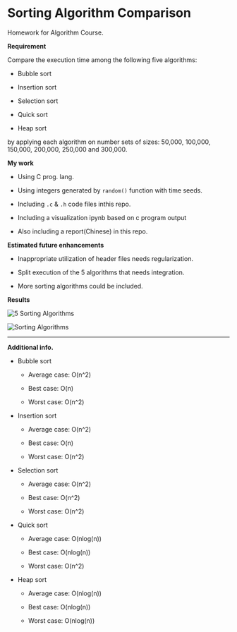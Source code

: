 # Sorting Algorithm Comparison

Homework for Algorithm Course.

**Requirement**

Compare the execution time among the following five algorithms:

* Bubble sort

* Insertion sort

* Selection sort

* Quick sort

* Heap sort

by applying each algorithm on number sets of sizes: 50,000, 100,000, 150,000, 200,000, 250,000 and 300,000.

**My work**

* Using C prog. lang.

* Using integers generated by `random()` function with time seeds.

* Including `.c` & `.h` code files inthis repo.

* Including a visualization ipynb based on c program output

* Also including a report(Chinese) in this repo.

**Estimated future enhancements**

* Inappropriate utilization of header files needs regularization.

* Split execution of the 5 algorithms that needs integration.

* More sorting algorithms could be included.

**Results**

![5 Sorting Algorithms](https://i.imgur.com/qS1PBZE.png) 

![Sorting Algorithms](https://i.imgur.com/atGn0Vl.png)

---

**Additional info.**

* Bubble sort

   * Average case: O(n^2)

   * Best case: O(n)

   * Worst case: O(n^2)

* Insertion sort

   * Average case: O(n^2)

   * Best case: O(n)

   * Worst case: O(n^2)

* Selection sort

   * Average case: O(n^2)

   * Best case: O(n^2)

   * Worst case: O(n^2)

* Quick sort

   * Average case: O(nlog(n))

   * Best case: O(nlog(n))

   * Worst case: O(n^2)

* Heap sort

   * Average case: O(nlog(n))

   * Best case: O(nlog(n))

   * Worst case: O(nlog(n))

